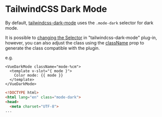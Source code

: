 # TailwindCSS Dark Mode

By default, [tailwindcss-dark-mode](https://github.com/ChanceArthur/tailwindcss-dark-mode) uses the `.mode-dark` selector for dark mode.  

It is possible to [changing the Selector](https://github.com/ChanceArthur/tailwindcss-dark-mode#changing-the-selector) in "tailwindcss-dark-mode" plug-in, however, you can also adjust the class using the [className](/guide/class-naming.html) prop to generate the class compatible with the plugin.

e.g.

```vue
<VueDarkMode className="mode-%cm">
  <template v-slot="{ mode }">
    Color mode: {{ mode }}
  </template>
</VueDarkMode>
```

```html
<!DOCTYPE html>
<html lang="en" class="mode-dark">
<head>
  <meta charset="UTF-8">
...
```
